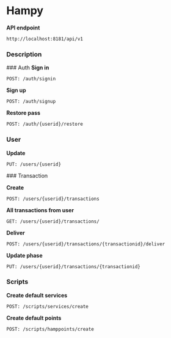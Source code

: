 # Hampy

**API endpoint**
```
http://localhost:8181/api/v1
```

### Description

### Auth
**Sign in**
```
POST: /auth/signin
```

**Sign up**
```
POST: /auth/signup
```

**Restore pass**
```
POST: /auth/{userid}/restore
```

### User
**Update**
```
PUT: /users/{userid}
```

### Transaction

**Create**
```
POST: /users/{userid}/transactions
```

**All transactions from user**
```
GET: /users/{userid}/transactions/
```

**Deliver**
```
POST: /users/{userid}/transactions/{transactionid}/deliver
```

**Update phase**
```
PUT: /users/{userid}/transactions/{transactionid}
```
### Scripts

**Create default services**
```
POST: /scripts/services/create
```

**Create default points**
```
POST: /scripts/hamppoints/create
```
